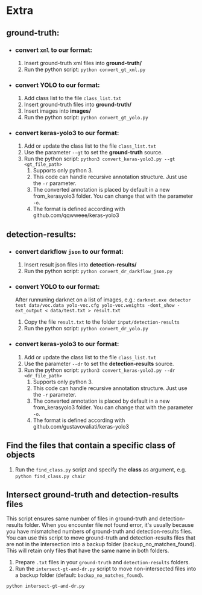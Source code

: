 # Extra

## ground-truth:
- ### convert `xml` to our format:

    1) Insert ground-truth xml files into **ground-truth/**
    2) Run the python script: `python convert_gt_xml.py`

- ### convert YOLO to our format:

    1) Add class list to the file `class_list.txt`
    2) Insert ground-truth files into **ground-truth/**
    3) Insert images into **images/**
    4) Run the python script: `python convert_gt_yolo.py`

- ### convert keras-yolo3 to our format:

    1) Add or update the class list to the file `class_list.txt`
    2) Use the parameter `--gt` to set the **ground-truth** source.
    3) Run the python script: `python3 convert_keras-yolo3.py --gt <gt_file_path>`
        1) Supports only python 3.
        2) This code can handle recursive annotation structure. Just use the `-r` parameter.
        3) The converted annotation is placed by default in a new from_kerasyolo3 folder. You can change that with the parameter `-o`.
        4) The format is defined according with github.com/qqwweee/keras-yolo3

## detection-results:
- ### convert darkflow `json` to our format:

    1) Insert result json files into **detection-results/**
    2) Run the python script: `python convert_dr_darkflow_json.py`

- ### convert YOLO to our format:

    After runnuning darknet on a list of images, e.g.: `darknet.exe detector test data/voc.data yolo-voc.cfg yolo-voc.weights -dont_show -ext_output < data/test.txt > result.txt`

    1) Copy the file `result.txt` to the folder `input/detection-results`
    2) Run the python script: `python convert_dr_yolo.py`

- ### convert keras-yolo3 to our format:

    1) Add or update the class list to the file `class_list.txt`
    2) Use the parameter `--dr` to set the **detection-results** source.
    3) Run the python script: `python3 convert_keras-yolo3.py --dr <dr_file_path>`
        1) Supports only python 3.
        2) This code can handle recursive annotation structure. Just use the `-r` parameter.
        3) The converted annotation is placed by default in a new from_kerasyolo3 folder. You can change that with the parameter `-o`.
        4) The format is defined according with github.com/gustavovaliati/keras-yolo3

## Find the files that contain a specific class of objects

1) Run the `find_class.py` script and specify the **class** as argument, e.g.
`python find_class.py chair`

## Intersect ground-truth and detection-results files
This script ensures same number of files in ground-truth and detection-results folder.
When you encounter file not found error, it's usually because you have
mismatched numbers of ground-truth and detection-results files.
You can use this script to move ground-truth and detection-results files that are
not in the intersection into a backup folder (backup_no_matches_found).
This will retain only files that have the same name in both folders.

1) Prepare `.txt` files in your `ground-truth` and `detection-results` folders.
2) Run the `intersect-gt-and-dr.py` script to move non-intersected files into a backup folder (default: `backup_no_matches_found`).

`python intersect-gt-and-dr.py`
